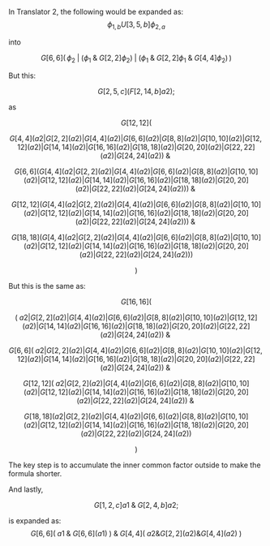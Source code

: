 In Translator 2, the following would be expanded as: 
$$\phi_{1,b} U[3,5,b] \phi_{2,a}$$

into 

$$G[6,6](\,\phi_2 \; | \; (\phi_1 \; \& \; G[2,2] \phi_2) \; | \; (\phi_1 \; \& \; G[2,2] \phi_1 \;\&\; G[4,4]\phi_2) \, ) $$

But this:

$$G[2,5,c](F[2,14,b]a2);$$

as

$$G[12,12]($$

$$ G[4,4](a2 | G[2,2](a2) | G[4,4](a2) | G[6,6](a2) | G[8,8](a2) | G[10,10](a2) | G[12,12](a2) | G[14,14](a2) | G[16,16](a2) | G[18,18](a2) | G[20,20](a2) | G[22,22](a2) | G[24,24](a2)) \;\&\;$$ 

$$ G[6,6](G[4,4](a2 | G[2,2](a2) | G[4,4](a2) | G[6,6](a2) | G[8,8](a2) | G[10,10](a2) | G[12,12](a2) | G[14,14](a2) | G[16,16](a2) | G[18,18](a2) | G[20,20](a2) | G[22,22](a2) | G[24,24](a2))) \; \& \; $$

$$G[12,12](G[4,4](a2 | G[2,2](a2) | G[4,4](a2) | G[6,6](a2) | G[8,8](a2) | G[10,10](a2) | G[12,12](a2) | G[14,14](a2) | G[16,16](a2) | G[18,18](a2) | G[20,20](a2) | G[22,22](a2) | G[24,24](a2))) \; \&\; $$

$$  G[18,18](G[4,4](a2 | G[2,2](a2) | G[4,4](a2) | G[6,6](a2) | G[8,8](a2) | G[10,10](a2) | G[12,12](a2) | G[14,14](a2) | G[16,16](a2) | G[18,18](a2) | G[20,20](a2) | G[22,22](a2) | G[24,24](a2)))$$

$$)$$

But this is the same as:

$$G[16,16]($$

$$ ( \; a2 | G[2,2](a2) | G[4,4](a2) | G[6,6](a2) | G[8,8](a2) | G[10,10](a2) | G[12,12](a2) | G[14,14](a2) | G[16,16](a2) | G[18,18](a2) | G[20,20](a2) | G[22,22](a2) | G[24,24](a2)) \;\&\;$$ 

$$ G[6,6]( \; a2 | G[2,2](a2) | G[4,4](a2) | G[6,6](a2) | G[8,8](a2) | G[10,10](a2) | G[12,12](a2) | G[14,14](a2) | G[16,16](a2) | G[18,18](a2) | G[20,20](a2) | G[22,22](a2) | G[24,24](a2)) \; \& \; $$

$$G[12,12](\; a2 | G[2,2](a2) | G[4,4](a2) | G[6,6](a2) | G[8,8](a2) | G[10,10](a2) | G[12,12](a2) | G[14,14](a2) | G[16,16](a2) | G[18,18](a2) | G[20,20](a2) | G[22,22](a2) | G[24,24](a2)) \; \&\; $$

$$  G[18,18](a2 | G[2,2](a2) | G[4,4](a2) | G[6,6](a2) | G[8,8](a2) | G[10,10](a2) | G[12,12](a2) | G[14,14](a2) | G[16,16](a2) | G[18,18](a2) | G[20,20](a2) | G[22,22](a2) | G[24,24](a2))$$

$$)$$

The key step is to accumulate the inner common factor outside to make the formula shorter.

And lastly,

$$G[1,2,c]a1 \;\&\; G[2,4,b]a2; $$

is expanded as:
$$G[6,6](\; a1 \; \& \; G[6,6](a1)\;) \; \& \; G[4,4](\; a2 \& G[2,2](a2) \& G[4,4](a2)\;)$$